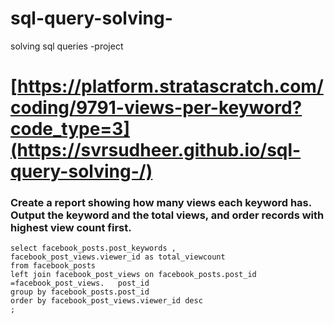 # sql-query-solving-
solving sql queries -project
# [https://platform.stratascratch.com/coding/9791-views-per-keyword?code_type=3](https://svrsudheer.github.io/sql-query-solving-/)



### Create a report showing how many views each keyword has. Output the keyword and the total views, and order records with highest view count first.

```
select facebook_posts.post_keywords ,
facebook_post_views.viewer_id as total_viewcount
from facebook_posts
left join facebook_post_views on facebook_posts.post_id =facebook_post_views.	post_id
group by facebook_posts.post_id
order by facebook_post_views.viewer_id desc
;
```
